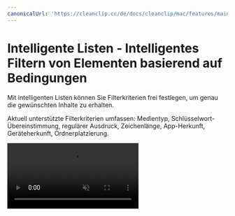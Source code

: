 ```yaml
---
canonicalUrl: 'https://cleanclip.cc/de/docs/cleanclip/mac/features/main-window-youtube-links'
---
```


# Intelligente Listen - Intelligentes Filtern von Elementen basierend auf Bedingungen

Mit intelligenten Listen können Sie Filterkriterien frei festlegen, um genau die gewünschten Inhalte zu erhalten.

Aktuell unterstützte Filterkriterien umfassen: Medientyp, Schlüsselwort-Übereinstimmung, regulärer Ausdruck, Zeichenlänge, App-Herkunft, Geräteherkunft, Ordnerplatzierung.

<video autoplay muted loop>
    <source src="/videos/youtubelinks-1080.mp4" type="video/mp4">
    <iframe src="/videos/youtubelinks-1080.mp4" scrolling="no" border="0" frameborder="0" allow="autoplay; encrypted-media" allowfullscreen></iframe>
</video>